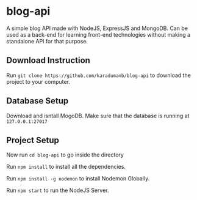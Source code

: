 # blog-api
A simple blog API made with NodeJS, ExpressJS and MongoDB. Can be used as a back-end for learning front-end technologies without making a standalone API for that purpose.


## Download Instruction

Run `git clone https://github.com/karadumanb/blog-api` to download the project to your computer.


## Database Setup

Download and isntall MogoDB.
Make sure that the database is running at `127.0.0.1:27017`


## Project Setup

Now run `cd blog-api` to go inside the directory

Run `npm install` to install all the dependencies.

Run `npm install -g nodemon` to install Nodemon Globally.

Run `npm start` to run the NodeJS Server.
